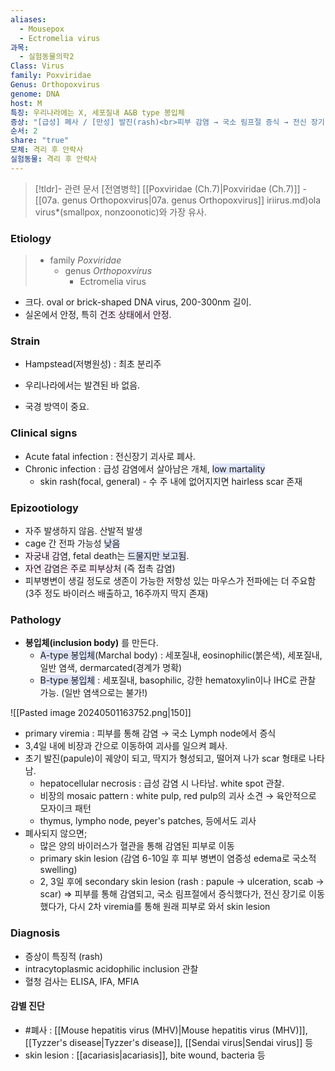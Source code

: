 ```yaml
---
aliases:
  - Mousepox
  - Ectromelia virus
과목:
  - 실험동물의학2
Class: Virus
family: Poxviridae
Genus: Orthopoxvirus
genome: DNA
host: M
특징: 우리나라에는 X, 세포질내 A&B type 봉입체
증상: "[급성] 폐사 / [만성] 발진(rash)<br>피부 감염 → 국소 림프절 증식 → 전신 장기 이동 → 2차 viremia → 원래 피부에서 skin lesion"
순서: 2
share: "true"
모체: 격리 후 안락사
실험동물: 격리 후 안락사
---
```

>[!tldr]- 관련 문서
>[전염병학] 
>[[Poxviridae (Ch.7)|Poxviridae (Ch.7)]] - [[07a. genus Orthopoxvirus|07a. genus Orthopoxvirus]]
>[](Poxviridae%20(Ch.7).md)iri[](07a.%20genus%20Orthopoxvirus.md)irus.md)ola virus*(smallpox, nonzoonotic)와 가장 유사.

### Etiology
> - family *Poxviridae*
> 	- genus *Orthopoxvirus*
> 		- Ectromelia virus

- 크다. oval or brick-shaped DNA virus, 200-300nm 길이. 
- 실온에서 안정, 특히 <span style="background:#fceef8">건조 상태에서 안정</span>.
### Strain
- Hampstead(저병원성) : 최초 분리주

- 우리나라에서는 발견된 바 없음.
- 국경 방역이 중요.

### Clinical signs
- Acute fatal infection : 전신장기 괴사로 폐사.
- Chronic infection : 급성 감염에서 살아남은 개체, <span style="background:#e0e5fc">low martality</span>
	- skin rash(focal, general) - 수 주 내에 없어지지면 hairless scar 존재
### Epizootiology
- 자주 발생하지 않음. 산발적 발생
- cage 간 전파 가능성 <span style="background:#e0e5fc">낮음</span>
- <span style="background:#fceef8">자궁내 감염</span>, fetal death는 <span style="background:#e0e5fc">드물지만 보고됨</span>.
- <span style="background:#fceef8">자연 감염은 주로 피부상처</span> (즉 접촉 감염)
- 피부병변이 생길 정도로 생존이 가능한 저항성 있는 마우스가 전파에는 더 주요함
  (3주 정도 바이러스 배출하고, 16주까지 딱지 존재)

### Pathology
- **봉입체(inclusion body)** 를 만든다. 
	- <span style="background:#e0e5fc">A-type 봉입체</span>(Marchal body) : 세포질내, eosinophilic(붉은색), 세포질내, 일반 염색, dermarcated(경계가 명확)
	- <span style="background:#e0e5fc">B-type 봉입체</span> : 세포질내, basophilic, 강한 hematoxylin이나 IHC로 관찰 가능. (일반 염색으로는 불가!)

![[Pasted image 20240501163752.png|150]]
- primary viremia : 피부를 통해 감염 → 국소 Lymph node에서 증식
- 3,4일 내에 비장과 간으로 이동하여 괴사를 일으켜 폐사.
- 초기 발진(papule)이 궤양이 되고, 딱지가 형성되고, 떨어져 나가 scar 형태로 나타남.
	- hepatocellular necrosis : 급성 감염 시 나타남. white spot 관찰.
	- 비장의 mosaic pattern : white pulp, red pulp의 괴사 소견 → 육안적으로 모자이크 패턴
	- thymus, lympho node, peyer's patches, 등에서도 괴사
- 폐사되지 않으면;
	- 많은 양의 바이러스가 혈관을 통해 감염된 피부로 이동
	- primary skin lesion (감염 6-10일 후 피부 병변이 염증성 edema로 국소적 swelling)
	- 2, 3일 후에 secondary skin lesion (rash : papule → ulceration, scab → scar)
⇒ 피부를 통해 감염되고, 국소 림프절에서 증식했다가, 전신 장기로 이동했다가, 다시 2차 viremia를 통해 원래 피부로 와서 skin lesion

### Diagnosis
- 증상이 특징적 (rash)
- intracytoplasmic acidophilic inclusion 관찰
- 혈청 검사는 ELISA, IFA, MFIA

#### 감별 진단
- #폐사 : [[Mouse hepatitis virus (MHV)|Mouse hepatitis virus (MHV)]], [[Tyzzer's disease|Tyzzer's disease]], [[Sendai virus|Sendai virus]] 등
- skin lesion : [[acariasis|acariasis]], bite wound, bacteria 등
